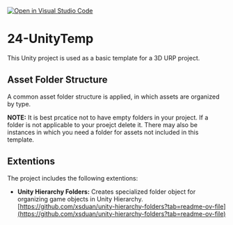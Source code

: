 [![Open in Visual Studio Code](https://classroom.github.com/assets/open-in-vscode-718a45dd9cf7e7f842a935f5ebbe5719a5e09af4491e668f4dbf3b35d5cca122.svg)](https://classroom.github.com/online_ide?assignment_repo_id=13821872&assignment_repo_type=AssignmentRepo)
# 24-UnityTemp
This Unity project is used as a basic template for a 3D URP project.

## Asset Folder Structure
A common asset folder structure is applied, in which assets are organized by type. 

**NOTE:** It is best prcatice not to have empty folders in your project. If a folder is not applicable to your proejct delete it. There may also be instances in which you need a folder for assets not included in this template.  

## Extentions

The project includes the following extentions:

- **Unity Hierarchy Folders:** Creates specialized folder object for organizing game objects in Unity Hierarchy. [https://github.com/xsduan/unity-hierarchy-folders?tab=readme-ov-file](https://github.com/xsduan/unity-hierarchy-folders?tab=readme-ov-file)


